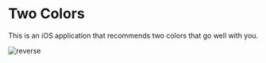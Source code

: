 # Two Colors
This is an iOS application that recommends two colors that go well with you.

![reverse](https://user-images.githubusercontent.com/55382624/105630350-03603080-5e8c-11eb-9ec9-f974e586e139.gif)

